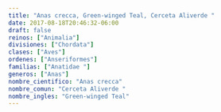 ```yaml
---
title: "Anas crecca, Green-winged Teal, Cerceta Aliverde "
date: 2017-08-18T20:46:32-06:00
draft: false
reinos: ["Animalia"]
divisiones: ["Chordata"]
clases: ["Aves"]
ordenes: ["Anseriformes"]
familias: ["Anatidae "]
generos: ["Anas"]
nombre_cientifico: "Anas crecca"
nombre_comun: "Cerceta Aliverde "
nombre_ingles: "Green-winged Teal"
---
```

